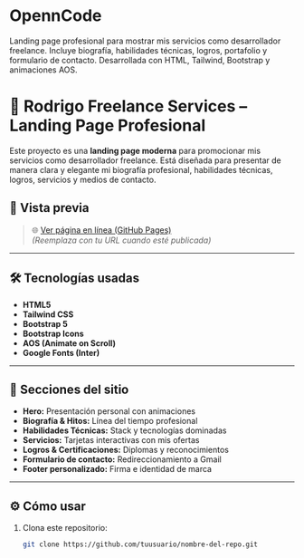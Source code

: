 # OpennCode
Landing page profesional para mostrar mis servicios como desarrollador freelance. Incluye biografía, habilidades técnicas, logros, portafolio y formulario de contacto. Desarrollada con HTML, Tailwind, Bootstrap y animaciones AOS.

# 💼 Rodrigo Freelance Services – Landing Page Profesional

Este proyecto es una **landing page moderna** para promocionar mis servicios como desarrollador freelance. Está diseñada para presentar de manera clara y elegante mi biografía profesional, habilidades técnicas, logros, servicios y medios de contacto.

## 🚀 Vista previa

> 🌐 [Ver página en línea (GitHub Pages)](https://tuusuario.github.io/nombre-del-repo)  
> *(Reemplaza con tu URL cuando esté publicada)*

---

## 🛠️ Tecnologías usadas

- **HTML5**  
- **Tailwind CSS**  
- **Bootstrap 5**  
- **Bootstrap Icons**  
- **AOS (Animate on Scroll)**  
- **Google Fonts (Inter)**

---

## 📄 Secciones del sitio

- **Hero:** Presentación personal con animaciones
- **Biografía & Hitos:** Línea del tiempo profesional
- **Habilidades Técnicas:** Stack y tecnologías dominadas
- **Servicios:** Tarjetas interactivas con mis ofertas
- **Logros & Certificaciones:** Diplomas y reconocimientos
- **Formulario de contacto:** Redireccionamiento a Gmail
- **Footer personalizado:** Firma e identidad de marca

---

## ⚙️ Cómo usar

1. Clona este repositorio:
   ```bash
   git clone https://github.com/tuusuario/nombre-del-repo.git
